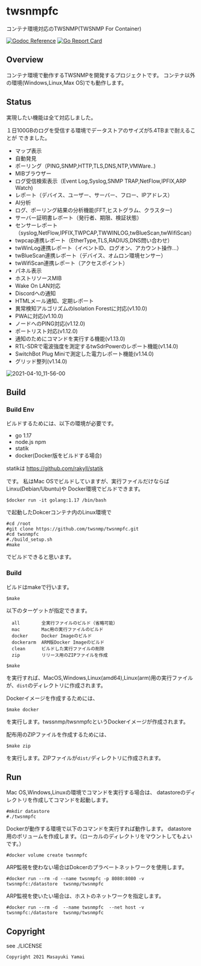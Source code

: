 # twsnmpfc
コンテナ環境対応のTWSNMP(TWSNMP For Container)


[![Godoc Reference](https://godoc.org/github.com/twsnmp/twsnmpfc?status.svg)](http://godoc.org/github.com/twsnmp/twsnmpfc)
[![Go Report Card](https://goreportcard.com/badge/twsnmp/twsnmpfc)](https://goreportcard.com/report/twsnmp/twsnmpfc)

## Overview

コンテナ環境で動作するTWSNMPを開発するプロジェクトです。
コンテナ以外の環境(Windows,Linux,Max OS)でも動作します。

## Status

実現したい機能は全て対応しました。

１日100GBのログを受信する環境でデータストアのサイズが5.4TBまで耐えることが
できました。

- マップ表示
- 自動発見
- ポーリング（PING,SNMP,HTTP,TLS,DNS,NTP,VMWare..)
- MIBブラウザー
- ログ受信検索表示（Event Log,Syslog,SNMP TRAP,NetFlow,IPFIX,ARP Watch)
- レポート（デバイス、ユーザー、サーバー、フロー、IPアドレス）
- AI分析
- ログ、ポーリング結果の分析機能(FFT,ヒストグラム、クラスター)
- サーバー証明書レポート（発行者、期限、検証状態）
- センサーレポート（syslog,NetFlow,IPFIX,TWPCAP,TWWINLOG,twBlueScan,twWifiScan）
- twpcap連携レポート（EtherType,TLS,RADIUS,DNS問い合わせ）
- twWinLog連携レポート（イベントID、ログオン、アカウント操作...）
- twBlueScan連携レポート（デバイス、オムロン環境センサー）
- twWifiScan連携レポート（アクセスポイント）
- パネル表示
- ホストリソースMIB
- Wake On LAN対応
- Discordへの通知
- HTMLメール通知、定期レポート
- 異常検知アルゴリズムのIsolation Forestに対応(v1.10.0)
- PWAに対応(v1.10.0)
- ノードへのPING対応(v1.12.0)
- ポートリスト対応(v1.12.0)
- 通知のためにコマンドを実行する機能(v1.13.0)
- RTL-SDRで電波強度を測定するtwSdrPowerのレポート機能(v1.14.0)
- SwitchBot Plug Miniで測定した電力レポート機能(v1.14.0)
- グリッド整列(v1.14.0)

![2021-04-10_11-56-00](https://user-images.githubusercontent.com/5225950/114256371-cc61db80-99f3-11eb-8631-c1917554ce26.png)

## Build

### Build Env
ビルドするためには、以下の環境が必要です。

- go 1.17
- node.js npm
- statik
- docker(Docker版をビルドする場合)

statikは
https://github.com/rakyll/statik

です。
私はMac OSでビルドしていますが、実行ファイルだけならばLinxu(Debian/Ubuntu)や
Docker環境でビルドできます。

```
$docker run -it golang:1.17 /bin/bash
```

で起動したDokcerコンテナ内のLinux環境で

```
#cd /root
#git clone https://github.com/twsnmp/twsnmpfc.git
#cd twsnmpfc
#./build_setup.sh
#make
```

でビルドできると思います。

### Build
ビルドはmakeで行います。
```
$make
```
以下のターゲットが指定できます。
```
  all        全実行ファイルのビルド（省略可能）
  mac        Mac用の実行ファイルのビルド
  docker     Docker Imageのビルド
  dockerarm  ARM版Docker Imageのビルド
  clean      ビルドした実行ファイルの削除
  zip        リリース用のZIPファイルを作成
```

```
$make
```
を実行すれば、MacOS,Windows,Linux(amd64),Linux(arm)用の実行ファイルが、`dist`のディレクトリに作成されます。

Dockerイメージを作成するためには、
```
$make docker
```
を実行します。twssnmp/twsnmpfcというDockerイメージが作成されます。

配布用のZIPファイルを作成するためには、
```
$make zip
```
を実行します。ZIPファイルが`dist/`ディレクトリに作成されます。

## Run

Mac OS,Windows,Linuxの環境でコマンドを実行する場合は、
datastoreのディレクトリを作成してコマンドを起動します。
```
#mkdir datastore
#./twsnmpfc
```

Dockerが動作する環境で以下のコマンドを実行すれば動作します。
datastore用のボリュームを作成します。（ローカルのディレクトリをマウントしてもよいです。）
```
#docker volume create twsnmpfc
```

ARP監視を使わない場合はDokcerのプラベートネットワークを使用します。
```
#docker run --rm -d --name twsnmpfc -p 8080:8080 -v twsnmpfc:/datastore  twsnmp/twsnmpfc
```

ARP監視を使いたい場合は、ホストのネットワークを指定します。
```
#docker run --rm -d  --name twsnmpfc  --net host -v twsnmpfc:/datastore  twsnmp/twsnmpfc
```

## Copyright

see ./LICENSE

```
Copyright 2021 Masayuki Yamai
```
